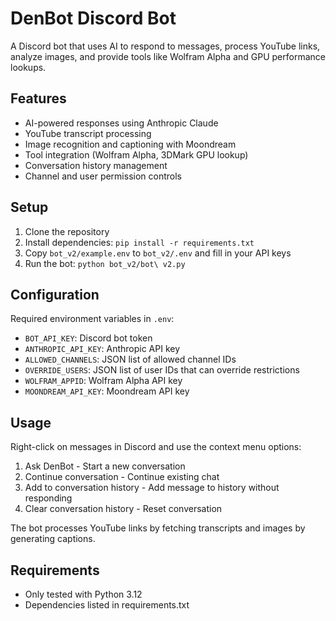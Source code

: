 # DenBot Discord Bot

A Discord bot that uses AI to respond to messages, process YouTube links, analyze images, and provide tools like Wolfram Alpha and GPU performance lookups.

## Features

- AI-powered responses using Anthropic Claude
- YouTube transcript processing
- Image recognition and captioning with Moondream
- Tool integration (Wolfram Alpha, 3DMark GPU lookup)
- Conversation history management
- Channel and user permission controls

## Setup

1. Clone the repository
2. Install dependencies: `pip install -r requirements.txt`
3. Copy `bot_v2/example.env` to `bot_v2/.env` and fill in your API keys
4. Run the bot: `python bot_v2/bot\ v2.py`

## Configuration

Required environment variables in `.env`:

- `BOT_API_KEY`: Discord bot token
- `ANTHROPIC_API_KEY`: Anthropic API key
- `ALLOWED_CHANNELS`: JSON list of allowed channel IDs
- `OVERRIDE_USERS`: JSON list of user IDs that can override restrictions
- `WOLFRAM_APPID`: Wolfram Alpha API key
- `MOONDREAM_API_KEY`: Moondream API key

## Usage

Right-click on messages in Discord and use the context menu options:

1. Ask DenBot - Start a new conversation
2. Continue conversation - Continue existing chat
3. Add to conversation history - Add message to history without responding
4. Clear conversation history - Reset conversation

The bot processes YouTube links by fetching transcripts and images by generating captions.

## Requirements

- Only tested with Python 3.12
- Dependencies listed in requirements.txt
